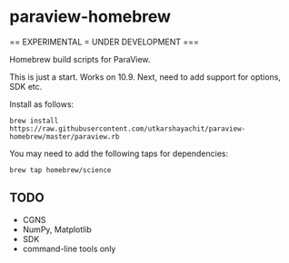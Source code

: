 paraview-homebrew
=================

== EXPERIMENTAL = UNDER DEVELOPMENT ===

Homebrew build scripts for ParaView.

This is just a start. Works on 10.9.
Next, need to add support for options, SDK etc.

Install as follows:

    brew install https://raw.githubusercontent.com/utkarshayachit/paraview-homebrew/master/paraview.rb
    
You may need to add the following taps for dependencies:

    brew tap homebrew/science
    


TODO
----

* CGNS
* NumPy, Matplotlib
* SDK
* command-line tools only

